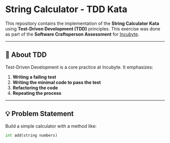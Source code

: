 # String Calculator - TDD Kata

This repository contains the implementation of the **String Calculator Kata** using **Test-Driven Development (TDD)** principles. This exercise was done as part of the **Software Craftsperson Assessment** for [Incubyte](https://www.incubyte.co/).

---

## 🧪 About TDD

Test-Driven Development is a core practice at Incubyte. It emphasizes:

1. **Writing a failing test**
2. **Writing the minimal code to pass the test**
3. **Refactoring the code**
4. **Repeating the process**

---

## 💡 Problem Statement

Build a simple calculator with a method like:

```python
int add(string numbers)
